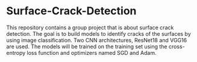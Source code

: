 # Surface-Crack-Detection

This repository contains a group project that is about surface crack detection. The goal is to build models to identify cracks of the surfaces by using image classification. Two CNN architectures, ResNet18 and VGG16 are used. The models will be trained on the training set using the cross-entropy loss function and optimizers named SGD and Adam.
